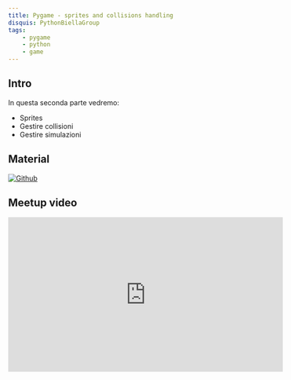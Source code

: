```yaml
---
title: Pygame - sprites and collisions handling
disquis: PythonBiellaGroup
tags:
    - pygame
    - python
    - game
---
```


## Intro

In questa seconda parte vedremo:

* Sprites
* Gestire collisioni
* Gestire simulazioni

## Material

[![Github](https://img.shields.io/badge/GitHub-181717.svg?style=for-the-badge&logo=GitHub&logoColor=white)](https://github.com/PythonBiellaGroup/MaterialeSerate/tree/master/PyGame/lezione2)

## Meetup video

<iframe width="560" height="315" src="https://www.youtube.com/embed/xG4IKcAzMCw?si=IZiwbtmeGtA0yLaj" title="YouTube video player" frameborder="0" allow="accelerometer; autoplay; clipboard-write; encrypted-media; gyroscope; picture-in-picture; web-share" allowfullscreen></iframe>
